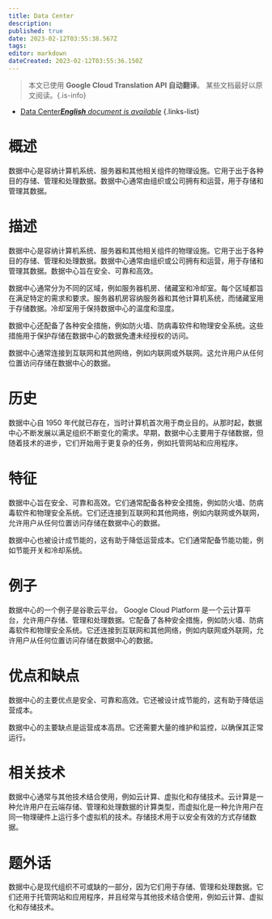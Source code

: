 ```yaml
---
title: Data Center
description: 
published: true
date: 2023-02-12T03:55:38.567Z
tags: 
editor: markdown
dateCreated: 2023-02-12T03:55:36.150Z
---
```


> 本文已使用 **Google Cloud Translation API 自动翻译**。
某些文档最好以原文阅读。{.is-info}



- [Data Center***English** document is available*](/en/Knowledge-base/Dictionary/data-center)
{.links-list}


# 概述
数据中心是容纳计算机系统、服务器和其他相关组件的物理设施。它用于出于各种目的存储、管理和处理数据。数据中心通常由组织或公司拥有和运营，用于存储和管理其数据。

# 描述
数据中心是容纳计算机系统、服务器和其他相关组件的物理设施。它用于出于各种目的存储、管理和处理数据。数据中心通常由组织或公司拥有和运营，用于存储和管理其数据。数据中心旨在安全、可靠和高效。

数据中心通常分为不同的区域，例如服务器机房、储藏室和冷却室。每个区域都旨在满足特定的需求和要求。服务器机房容纳服务器和其他计算机系统，而储藏室用于存储数据。冷却室用于保持数据中心的温度和湿度。

数据中心还配备了各种安全措施，例如防火墙、防病毒软件和物理安全系统。这些措施用于保护存储在数据中心的数据免遭未经授权的访问。

数据中心通常连接到互联网和其他网络，例如内联网或外联网。这允许用户从任何位置访问存储在数据中心的数据。

# 历史
数据中心自 1950 年代就已存在，当时计算机首次用于商业目的。从那时起，数据中心不断发展以满足组织不断变化的需求。早期，数据中心主要用于存储数据，但随着技术的进步，它们开始用于更复杂的任务，例如托管网站和应用程序。

# 特征
数据中心旨在安全、可靠和高效。它们通常配备各种安全措施，例如防火墙、防病毒软件和物理安全系统。它们还连接到互联网和其他网络，例如内联网或外联网，允许用户从任何位置访问存储在数据中心的数据。

数据中心也被设计成节能的，这有助于降低运营成本。它们通常配备节能功能，例如节能开关和冷却系统。

# 例子
数据中心的一个例子是谷歌云平台。 Google Cloud Platform 是一个云计算平台，允许用户存储、管理和处理数据。它配备了各种安全措施，例如防火墙、防病毒软件和物理安全系统。它还连接到互联网和其他网络，例如内联网或外联网，允许用户从任何位置访问存储在数据中心的数据。

# 优点和缺点
数据中心的主要优点是安全、可靠和高效。它还被设计成节能的，这有助于降低运营成本。

数据中心的主要缺点是运营成本高昂。它还需要大量的维护和监控，以确保其正常运行。

# 相关技术
数据中心通常与其他技术结合使用，例如云计算、虚拟化和存储技术。云计算是一种允许用户在云端存储、管理和处理数据的计算类型，而虚拟化是一种允许用户在同一物理硬件上运行多个虚拟机的技术。存储技术用于以安全有效的方式存储数据。

# 题外话
数据中心是现代组织不可或缺的一部分，因为它们用于存储、管理和处理数据。它们还用于托管网站和应用程序，并且经常与其他技术结合使用，例如云计算、虚拟化和存储技术。